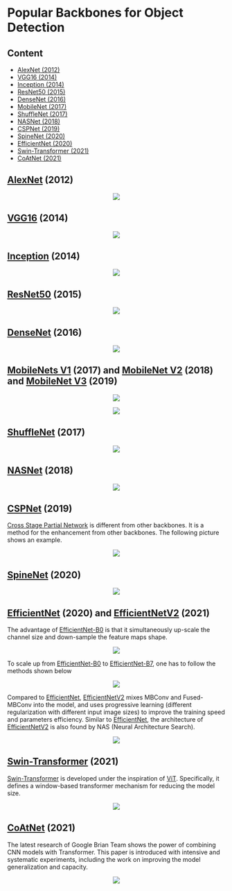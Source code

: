 # Popular Backbones for Object Detection

## Content

* [AlexNet (2012)](#AlexNet)
* [VGG16 (2014)](#VGG16)
* [Inception (2014)](#Inception)
* [ResNet50 (2015)](#ResNet50)
* [DenseNet (2016)](#DenseNet)
* [MobileNet (2017)](#MobileNet)
* [ShuffleNet (2017)](#ShuffleNet)
* [NASNet (2018)](#NASNet)
* [CSPNet (2019)](#CSPNet)
* [SpineNet (2020)](#SpineNet)
* [EfficientNet (2020)](#EfficientNet)
* [Swin-Transformer (2021)](#SwinTransformer)
* [CoAtNet (2021)](#CoAtNet)

## [AlexNet](https://papers.nips.cc/paper/2012/file/c399862d3b9d6b76c8436e924a68c45b-Paper.pdf) (2012)<a name="AlexNet"/>

<p align="center">
  <img src="./images/AlexNet.png">
</p>

## [VGG16](https://arxiv.org/abs/1409.1556) (2014)<a name="VGG16"/>

<p align="center">
  <img src="./images/VGG16.png">
</p>

## [Inception](https://arxiv.org/abs/1409.4842) (2014)<a name="Inception"/>

<p align="center">
  <img src="./images/Inception.png">
</p>

## [ResNet50](https://arxiv.org/abs/1512.03385) (2015)<a name="ResNet50"/>

<p align="center">
  <img src="./images/ResNet.png">
</p>

## [DenseNet](https://arxiv.org/abs/1608.06993) (2016)<a name="DenseNet"/>

<p align="center">
  <img src="./images/densenet.png">
</p>

## [MobileNets V1](https://arxiv.org/abs/1704.04861) (2017) and [MobileNet V2](https://arxiv.org/abs/1801.04381) (2018) and [MobileNet V3](https://arxiv.org/abs/1905.02244) (2019)<a name="MobileNet"/>

<p align="center">
  <img src="./images/mobilenet.png">
</p>

<p align="center">
  <img src="./images/mobilenetv3.png">
</p>

## [ShuffleNet](https://arxiv.org/abs/1707.01083) (2017)<a name="ShuffleNet"/>

<p align="center">
  <img src="./images/shufflenet.png">
</p>

## [NASNet](https://arxiv.org/abs/1707.07012) (2018)<a name="NASNet"/>

<p align="center">
  <img src="./images/NASNet.png">
</p>

## [CSPNet](https://arxiv.org/abs/1911.11929) (2019)<a name="CSPNet"/>

[Cross Stage Partial Network](https://arxiv.org/abs/1911.11929) is different from other backbones. It is a method for the enhancement from other backbones. The following picture shows an example.

<p align="center">
  <img src="./images/CSPNet.png">
</p>

## [SpineNet](https://arxiv.org/abs/1912.05027) (2020)<a name="SpineNet"/>

<p align="center">
  <img src="./images/SpineNet.png">
</p>

## [EfficientNet](https://arxiv.org/abs/1905.11946) (2020) and [EfficientNetV2](https://arxiv.org/abs/2104.00298) (2021)<a name="EfficientNet"/>

The advantage of [EfficientNet-B0](https://arxiv.org/abs/1905.11946) is that it simultaneously up-scale the channel size and down-sample the feature maps shape.

<p align="center">
  <img src="./images/EfficientNet.png">
</p>

To scale up from [EfficientNet-B0](https://arxiv.org/abs/1905.11946) to [EfficientNet-B7](https://arxiv.org/abs/1905.11946), one has to follow the methods shown below

<p align="center">
  <img src="./images/EfficientNet_scales.png">
</p>

Compared to [EfficientNet](https://arxiv.org/abs/1905.11946), [EfficientNetV2](https://arxiv.org/abs/2104.00298) mixes MBConv and Fused-MBConv into the model, and uses progressive learning (different regularization with different input image sizes) to improve the training speed and parameters efficiency. Similar to [EfficientNet](https://arxiv.org/abs/1905.11946), the architecture of [EfficientNetV2](https://arxiv.org/abs/2104.00298) is also found by NAS (Neural Architecture Search).

<p align="center">
  <img src="./images/efficientnetv2.png">
</p>

## [Swin-Transformer](https://arxiv.org/abs/2103.14030) (2021)<a name="SwinTransformer"/>

[Swin-Transformer](https://arxiv.org/abs/2103.14030) is developed under the inspiration of [ViT](https://arxiv.org/abs/2010.11929). Specifically, it defines a window-based transformer mechanism for reducing the model size.

<p align="center">
  <img src="./images/SwinTransformer.png">
</p>

## [CoAtNet](https://arxiv.org/abs/2106.04803) (2021)<a name="CoAtNet"/>

The latest research of Google Brian Team shows the power of combining CNN models with Transformer. This paper is introduced with intensive and systematic experiments, including the work on improving the model generalization and capacity.

<p align="center">
  <img src="./images/CoAtNet.png">
</p>